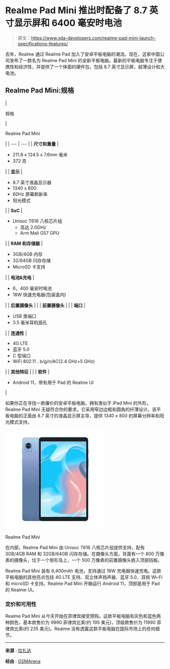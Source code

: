 # Realme Pad Mini 推出时配备了 8.7 英寸显示屏和 6400 毫安时电池

> 原文：<https://www.xda-developers.com/realme-pad-mini-launch-specifications-features/>

去年，Realme 通过 Realme Pad 加入了安卓平板电脑的潮流。现在，这家中国公司发布了一款名为 Realme Pad Mini 的全新平板电脑。最新的平板电脑专注于便携性和经济性，并提供了一个体面的硬件包，包括 8.7 英寸显示屏，超薄设计和大电池。

## Realme Pad Mini:规格

| 

规格

 | 

Realme Pad Mini

 |
| --- | --- |
| **尺寸和重量** | 

*   211.8 x 124.5 x 7.6mm 毫米
*   372 克

 |
| **显示** | 

*   8.7 英寸液晶显示器
*   1340 x 800
*   60Hz 屏幕刷新率
*   阳光模式

 |
| **SoC** | 

*   Unisoc T616 八核芯片组
    *   高达 2.0GHz
    *   Arm Mali G57 GPU

 |
| **RAM 和存储器** | 

*   3GB/4GB 内存
*   32/64GB 闪存存储
*   MicroSD 卡支持

 |
| **电池&充电** | 

*   6，400 毫安时电池
*   18W 快速充电器(包装盒内)

 |
| **后置摄像头** |  |
| **前置摄像头** |  |
| **端口** | 

*   USB 类端口
*   3.5 毫米耳机插孔

 |
| **连通性** | 

*   4G LTE
*   蓝牙 5.0
*   C 型端口
*   WiFi 802.11 . b/g/n/AC(2.4 GHz+5 GHz)

 |
| **其他特征** |  |
| **软件** | 

*   Android 11，带有用于 Pad 的 Realme UI

 |

如果你正在寻找一款廉价的安卓平板电脑，拥有类似于 iPad Mini 的外形，Realme Pad Mini 无疑符合你的要求。它采用窄边边框和圆角的纤薄设计。该平板电脑的正面由 8.7 英寸的液晶显示屏主导，提供 1340 x 800 的屏幕分辨率和阳光模式支持。

 <picture>![The Realme Pad Mini is an entry-level Android tablet featuring an 8.7-inch display, a Unisoc T616 octa-core SoC, and a 6,400mAh battery.](img/b8a367b8b2d872f5f3aab1b6ad3d4e01.png)</picture> 

Realme Pad Mini

在内部，Realme Pad Mini 由 Unisoc T616 八核芯片组提供支持，配有 3GB/4GB RAM 和 32GB/64GB 闪存存储。在摄像头方面，背面有一个 800 万像素的摄像头，位于一个矩形岛上，一个 500 万像素的前置摄像头嵌入顶部挡板。

Realme Pad Mini 装有 6,400mAh 电池，支持通过 18W 充电器快速充电。这款平板电脑的其他亮点包括 4G LTE 支持、双立体声扬声器、蓝牙 5.0、双频 Wi-Fi 和 microSD 卡支持。Realme Pad Mini 开箱运行 Android 11，顶部是用于 Pad 的 Realme UI。

### 定价和可用性

Realme Pad Mini 从今天开始在菲律宾接受预购。这款平板电脑有灰色和蓝色两种颜色，基本款售价为 9990 菲律宾比索(约 195 美元)，顶级款售价为 11990 菲律宾比索(约 235 美元)。Realme 没有透露这款平板电脑在国际市场上的任何细节。

* * *

**来源** : [拉扎达](https://www.lazada.com.ph/products/realme-pad-mini-4gb-ram-64gb-rom-lte-1-to-1-exchange-within-warranty-period-i2848180675-s13811372616.html?spm=a2o4l.10450891.0.0.164a5f3c7AKmq4&priceCompare=skuId%3A13811372616%3Bsource%3Alzd-shop-center%3Bsn%3A2d400d6f-54aa-4a5b-9dbd-f9b1296eab90%3BoriginPrice%3A1199000%3BvoucherPrice%3A1199000%3Btimestamp%3A1649141778391&search=store)

**经由** : [GSMArena](https://www.gsmarena.com/realme_pad_mini_arrives_with_an_87_screen_and_a_200_starting_price-news-53832.php)